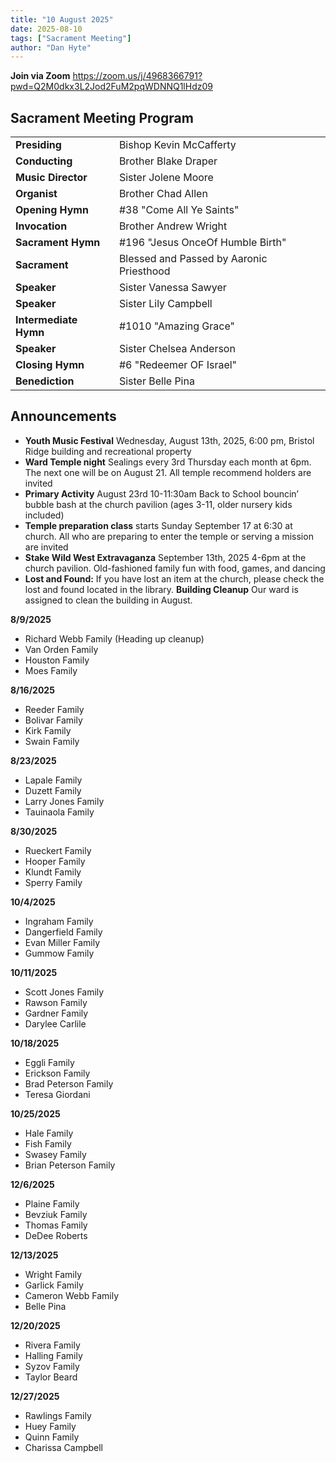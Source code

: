 ```yaml
---
title: "10 August 2025"
date: 2025-08-10
tags: ["Sacrament Meeting"]
author: "Dan Hyte"
---
```


**Join via Zoom**
<https://zoom.us/j/4968366791?pwd=Q2M0dkx3L2Jod2FuM2pqWDNNQ1lHdz09>

## Sacrament Meeting Program

|                                    |                                               |
| -------------------------------    | -----------------------------------           |
| **Presiding**                      | Bishop Kevin McCafferty                         |
| **Conducting**                     | Brother Blake Draper                          |
| **Music Director**                 | Sister Jolene Moore                           |
| **Organist**                       | Brother Chad Allen                            |
| **Opening Hymn**                   | #38 "Come All Ye Saints"                      |
| **Invocation**                     | Brother Andrew Wright                         |
| **Sacrament Hymn**                 | #196 "Jesus OnceOf Humble Birth"            |
| **Sacrament**                      | Blessed and Passed by Aaronic Priesthood      |
| **Speaker**                        | Sister Vanessa Sawyer                         |
| **Speaker**                        | Sister Lily Campbell                          |
| **Intermediate Hymn**              | #1010 "Amazing Grace"                       |
| **Speaker**                        | Sister Chelsea Anderson                       |
| **Closing Hymn**                   | #6 "Redeemer OF Israel"                       |
| **Benediction**                    | Sister Belle Pina                             |


## Announcements

- **Youth Music Festival** Wednesday, August 13th, 2025, 6:00 pm, Bristol Ridge building and recreational property
- **Ward Temple night** Sealings every 3rd Thursday each month at 6pm. The next one will be on August 21. All temple recommend holders are invited
- **Primary Activity** August 23rd 10-11:30am Back to School bouncin’ bubble bash at the church pavilion (ages 3-11, older nursery kids included)
- **Temple preparation class** starts Sunday September 17 at 6:30 at church. All who are preparing to enter the temple or serving a mission are invited
- **Stake Wild West Extravaganza** September 13th, 2025 4-6pm at the church pavilion. Old-fashioned family fun with food, games, and dancing
- **Lost and Found:** If you have lost an item at the church, please check the lost and found located in the library.
**Building Cleanup** Our ward is assigned to clean the building in August.

**8/9/2025**

- Richard Webb Family (Heading up cleanup)
- Van Orden Family
- Houston Family
- Moes Family

**8/16/2025**

- Reeder Family
- Bolivar Family
- Kirk Family
- Swain Family

**8/23/2025**

- Lapale Family
- Duzett Family
- Larry Jones Family
- Tauinaola Family

**8/30/2025**

- Rueckert Family
- Hooper Family
- Klundt Family
- Sperry Family

**10/4/2025**

- Ingraham Family
- Dangerfield Family
- Evan Miller Family
- Gummow Family

**10/11/2025**

- Scott Jones Family
- Rawson Family
- Gardner Family
- Darylee Carlile

**10/18/2025**

- Eggli Family
- Erickson Family
- Brad Peterson Family
- Teresa Giordani

**10/25/2025**

- Hale Family
- Fish Family
- Swasey Family
- Brian Peterson Family

**12/6/2025**

- Plaine Family
- Bevziuk Family
- Thomas Family
- DeDee Roberts

**12/13/2025**

- Wright Family
- Garlick Family
- Cameron Webb Family
- Belle Pina

**12/20/2025**

- Rivera Family
- Halling Family
- Syzov Family
- Taylor Beard

**12/27/2025**

- Rawlings Family
- Huey Family
- Quinn Family
- Charissa Campbell